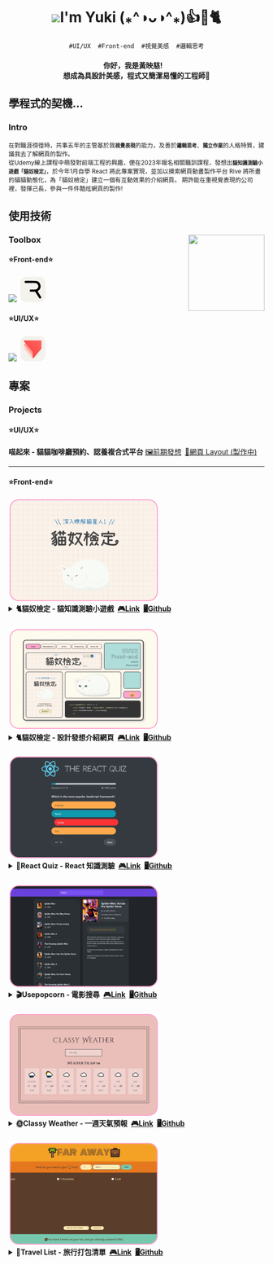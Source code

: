 <h1 align="center"><img src="https://media.giphy.com/media/WLCvUMcxrclUaxRddL/giphy.gif?cid=790b7611f0nkqucdgc6n0q44wn323ors9h4sag4zo30fpfd9&ep=v1_stickers_search&rid=giphy.gif&ct=sf" width="100"><span>I'm Yuki (⁎^◑ᴗ◑^⁎)👍🌟🐈</span></h1>
<p align="center"><code>#UI/UX</code>  <code>#Front-end</code>  <code>#視覺美感</code>  <code>#邏輯思考</code></p>
<h4 align="center">你好，我是黃映慈! <br>想成為具設計美感，程式又簡潔易懂的工程師🌟</h4>
<h2>學程式的契機...</h2>
<h3>Intro</h3>
<small>在對職涯徬徨時，共事五年的主管基於我<code><strong>視覺表現</strong></code>的能力，及善於<code><strong>邏輯思考</strong></code>、<code><strong>獨立作業</strong></code>的人格特質，建議我去了解網頁的製作。<br>
從Udemy線上課程中萌發對前端工程的興趣，便在2023年報名相關職訓課程，發想出<code><strong>貓知識測驗小遊戲「貓奴檢定」</strong></code>，於今年1月自學 React 將此專案實現，並加以摸索網頁動畫製作平台 Rive 將所畫的貓貓動態化，為「貓奴檢定」建立一個有互動效果的介紹網頁。
期許能在重視覺表現的公司裡，發揮己長，參與一件件酷炫網頁的製作!</small>
<h2>使用技術</h2>
<h3>Toolbox<img align="right" src="https://media.giphy.com/media/qhub8pu17Jd9UIklQ7/giphy.gif" width="150" height="150" ></h3>
<h4>⭐Front-end⭐</h4>
<h4><img src="https://skillicons.dev/icons?i=react,javascript,scss,bootstrap,html&theme=light&perline=6"><span> </span><img src="./rive_round.png" width="50"></h4>
<h4>⭐UI/UX⭐</h4>
<h4><img src="https://skillicons.dev/icons?i=figma,illustrator,photoshop&theme=light&perline=3"><span> </span><img src="./protopie_round.png" width="50"></h4>
<h2>專案</h2>
<h3>Projects</h3>
<h4>⭐UI/UX⭐</h4>
<strong>喵起來 - 貓貓咖啡廳預約、認養複合式平台</strong>
<a href="https://www.figma.com/proto/J8XKRJEKz6HrsJuf0KHnMQ/%E8%B2%93%E8%B2%93%E9%A0%90%E7%B4%84%E7%B3%BB%E7%B5%B1?type=design&node-id=48-123&t=1c5EaVfhwJ1qPC0y-1&scaling=scale-down-width&page-id=0%3A1&mode=design">🖼前期發想</a><span> </span><a href="https://www.figma.com/proto/J8XKRJEKz6HrsJuf0KHnMQ/%E8%B2%93%E8%B2%93%E9%A0%90%E7%B4%84%E7%B3%BB%E7%B5%B1?type=design&node-id=104-345&t=tx6jUEoOGOnbgkp5-1&scaling=min-zoom&page-id=46%3A11&mode=design">🎨網頁 Layout (製作中)</a>
<hr>
<h4>⭐Front-end⭐</h4>
<img src="./project00.png">
<details>
<summary>
<strong>🐈貓奴檢定 - 貓知識測驗小遊戲<span> </span><a href="https://meowmastery.netlify.app/">🎮Link</a><span> </span><a href="https://github.com/VOxOVb/catquizoxo">🖥Github</a></strong>
</summary>
<p><code>#React</code>  <code>#useState</code>  <code>#useEffect</code>  <code>#SCSS</code></p>
<p>每次遊玩都從題庫隨機取題，以 React 各式 hook 完成進度切換、成績計算及題目解析等功能，並使用 html2canvas 達成測驗結果下載。</p>
</details>
<h3></h3>
<img src="./project01.png">
<details>
<summary>
<strong>🐈貓奴檢定 - 設計發想介紹網頁<span> </span><a href="https://meowmastery-intro.netlify.app/">🎮Link</a><span> </span><a href="https://github.com/VOxOVb/oxo4work-portfolio">🖥Github</a></strong>
</summary>
<p><code>#React</code>  <code>#SCSS</code>  <code>#Rive</code></p>
<p>介紹貓奴檢定的視覺設計及看不到的程式小巧思，將本來置於 Behance 等平台的平面內容，使用 Rive 及 CSS 加上一個有互動性的登陸頁，並監聽滾動事件，以優化使用者體驗。</p>
</details>

<h3></h3>
<img src="./project02.png">
<details>
<summary>
<strong>🥇React Quiz - React 知識測驗<span> </span><a href="https://react-quiz-oxo.netlify.app/">🎮Link</a><span> </span><a href="https://github.com/VOxOVb/react-quiz">🖥Github</a></strong>
</summary>
<p><code>#React</code>  <code>#useReducer</code>  <code>#json-server</code></p>
<p>搭配線上課程所提供的 CSS 所建立的 React 測驗小遊戲 ，利用 Json-server 建立 Fake api 串接測驗題目，及 React useReducer 更新及管理複數 state 。</p>
</details>

<h3></h3>
<img src="./project03.png">
<details>
<summary>
<strong>🎬Usepopcorn - 電影搜尋<span> </span><a href="https://usepopcorn-oxo.netlify.app">🎮Link</a><span> </span><a href="https://github.com/VOxOVb/usepopcorn">🖥Github</a></strong>
</summary>
<p><code>#React</code>  <code>#useEffect</code>  <code>#Data fetching</code>  <code>#Custom hooks</code>  <code>#Local storage</code></p>
<p>搭配線上課程所提供的 CSS ，使用 React 串接電影資訊 api ，供使用者英文輸入搜尋電影，並提供評分電影、加入片單至 Local storage 等功能，且嘗試製作 Custom hooks ，利於工作上與他人共同開發。</p>
</details>

<h3></h3>
<img src="./project04.png">
<details>
<summary>
<strong>🌞Classy Weather - 一週天氣預報<span> </span><a href="https://classy-weatehr-oxo.netlify.app/">🎮Link</a><span> </span><a href="https://github.com/VOxOVb/classy-weather">🖥Github</a></strong>
</summary>
<p><code>#React</code>  <code>#Data fetching</code>  <code>#Class components</code></p>
<p>搭配線上課程所提供的 CSS ，使用React 串接氣象 api ，供使用者英文輸入指定地區，即時顯示一週天氣預報，並採用Class components撰寫，利於工作上維護 React 16 前的專案。</p>
</details>

<h3></h3>
<img src="./project05.png">
<details>
<summary>
<strong>🎒Travel List - 旅行打包清單<span> </span><a href="https://travel-list-oxo.netlify.app/">🎮Link</a><span> </span><a href="https://github.com/VOxOVb/travel-list">🖥Github</a></strong>
</summary>
<p><code>#React</code>  <code>#useState</code>  <code>#篩選</code>  <code>#狀態管理</code></p>
<p>搭配線上課程所提供的 CSS ，使用 React 建立一個簡易旅行打包清單，供使用者輸入品項及數量，並隨著打包過程勾選或刪除項目，也可以利用篩選功能選擇排序方式</p>
</details>

<!---
VOxOVb/VOxOVb is a ✨ special ✨ repository because its `README.md` (this file) appears on your GitHub profile.
You can click the Preview link to take a look at your changes.
--->
